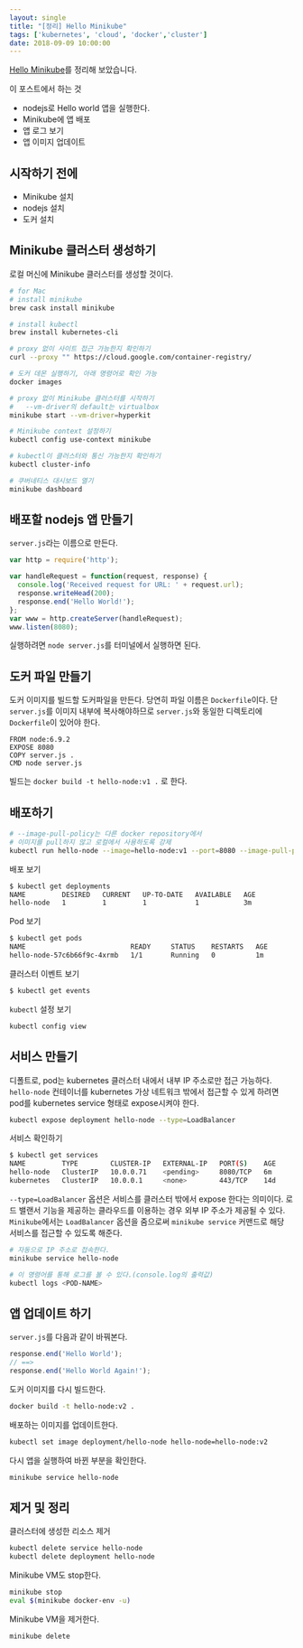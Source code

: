 ```yaml
---
layout: single
title: "[정리] Hello Minikube"
tags: ['kubernetes', 'cloud', 'docker','cluster']
date: 2018-09-09 10:00:00
---
```


[Hello Minikube](https://kubernetes.io/docs/tutorials/hello-minikube/)를 정리해 보았습니다.

이 포스트에서 하는 것

* nodejs로 Hello world 앱을 실행한다.
* Minikube에 앱 배포
* 앱 로그 보기
* 앱 이미지 업데이트

## 시작하기 전에
* Minikube 설치
* nodejs 설치
* 도커 설치

## Minikube 클러스터 생성하기

로컬 머신에 Minikube 클러스터를 생성할 것이다.

```bash
# for Mac
# install minikube
brew cask install minikube

# install kubectl 
brew install kubernetes-cli

# proxy 없이 사이트 접근 가능한지 확인하기
curl --proxy "" https://cloud.google.com/container-registry/

# 도커 데몬 실행하기, 아래 명령어로 확인 가능
docker images

# proxy 없이 Minikube 클러스터를 시작하기
#   --vm-driver의 default는 virtualbox
minikube start --vm-driver=hyperkit

# Minikube context 설정하기
kubectl config use-context minikube

# kubectl이 클러스터와 통신 가능한지 확인하기
kubectl cluster-info

# 쿠버네티스 대시보드 열기
minikube dashboard
```

## 배포할 nodejs 앱 만들기

`server.js`라는 이름으로 만든다.

```javascript
var http = require('http');

var handleRequest = function(request, response) {
  console.log('Received request for URL: ' + request.url);
  response.writeHead(200);
  response.end('Hello World!');
};
var www = http.createServer(handleRequest);
www.listen(8080);
```

실행하려면 `node server.js`를 터미널에서 실행하면 된다.

## 도커 파일 만들기

도커 이미지를 빌드할 도커파일을 만든다. 당연히 파일 이름은 `Dockerfile`이다. 단 `server.js`를 이미지 내부에 복사해야하므로 `server.js`와 동일한 디렉토리에 `Dockerfile`이 있어야 한다.

```docker
FROM node:6.9.2
EXPOSE 8080
COPY server.js .
CMD node server.js
```

빌드는 `docker build -t hello-node:v1 .` 로 한다.

## 배포하기

```bash
# --image-pull-policy는 다른 docker repository에서 
# 이미지를 pull하지 않고 로컬에서 사용하도록 강제
kubectl run hello-node --image=hello-node:v1 --port=8080 --image-pull-policy=Never
```

배포 보기

```bash
$ kubectl get deployments
NAME         DESIRED   CURRENT   UP-TO-DATE   AVAILABLE   AGE
hello-node   1         1         1            1           3m
```

Pod 보기

```bash
$ kubectl get pods
NAME                          READY     STATUS    RESTARTS   AGE
hello-node-57c6b66f9c-4xrmb   1/1       Running   0          1m
```

클러스터 이벤트 보기
```bash
$ kubectl get events
```

`kubectl` 설정 보기
```bash
kubectl config view
```

## 서비스 만들기
디폴트로, pod는 kubernetes 클러스터 내에서 내부 IP 주소로만 접근 가능하다. `hello-node` 컨테이너를 kubernetes 가상 네트워크 밖에서 접근할 수 있게 하려면 pod를 kubernetes service 형태로 expose시켜야 한다.

```bash
kubectl expose deployment hello-node --type=LoadBalancer
```

서비스 확인하기
```bash
$ kubectl get services
NAME         TYPE        CLUSTER-IP   EXTERNAL-IP   PORT(S)    AGE
hello-node   ClusterIP   10.0.0.71    <pending>     8080/TCP   6m
kubernetes   ClusterIP   10.0.0.1     <none>        443/TCP    14d
```

`--type=LoadBalancer` 옵션은 서비스를 클러스터 밖에서 expose 한다는 의미이다. 로드 밸랜서 기능을 제공하는 클라우드를 이용하는 경우 외부 IP 주소가 제공될 수 있다. `Minikube`에서는 `LoadBalancer` 옵션을 줌으로써 `minikube service` 커맨드로 해당 서비스를 접근할 수 있도록 해준다.

```bash
# 자동으로 IP 주소로 접속한다.
minikube service hello-node
```

```bash
# 이 명령어를 통해 로그를 볼 수 있다.(console.log의 출력값)
kubectl logs <POD-NAME>
```

## 앱 업데이트 하기

`server.js`를 다음과 같이 바꿔본다.

```javascript
response.end('Hello World');
// ==>
response.end('Hello World Again!');
```

도커 이미지를 다시 빌드한다.
```bash
docker build -t hello-node:v2 .
```

배포하는 이미지를 업데이트한다.
```bash
kubectl set image deployment/hello-node hello-node=hello-node:v2
```

다시 앱을 실행하여 바뀐 부분을 확인한다.
```bash
minikube service hello-node
```

## 제거 및 정리

클러스터에 생성한 리소스 제거
```bash
kubectl delete service hello-node
kubectl delete deployment hello-node
```

Minikube VM도 stop한다.
```bash
minikube stop
eval $(minikube docker-env -u)
```

Minikube VM을 제거한다.
```bash
minikube delete
```